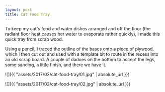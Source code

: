 ```yaml
---
layout: post
title: Cat Food Tray
---
```

To keep my cat's food and water dishes arranged and off the floor (the radiant
floor heat causes her water to evaporate rather quickly), I made this quick
tray from scrap wood.

Using a pencil, I traced the outline of the bases onto a piece of plywood, which
I then cut out and used with a template bit to route in the recess into an old
scrap board. A couple of dadoes on the bottom to accept the legs, some sanding,
a little finish, and there we have it.

![]({{ "assets/2017/02/cat-food-tray/01.jpg" | absolute_url }})

![]({{ "assets/2017/02/cat-food-tray/02.jpg" | absolute_url }})
